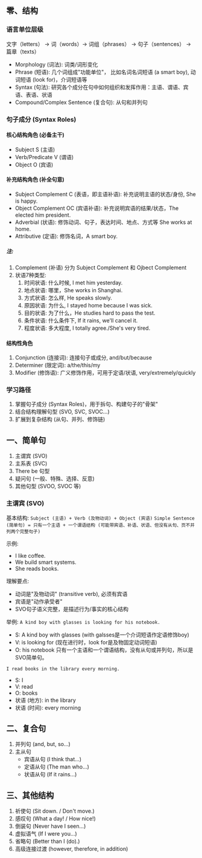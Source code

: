 ## 零、结构

### 语言单位层级
文字（letters） → 词（words）→ 词组（phrases） → 句子（sentences） → 篇章（texts）
- Morphology (词法): 词类/词形变化
- Phrase (短语): 几个词组成"功能单位"， 比如名词名词短语 (a smart boy), 动词短语 (look for)，介词短语等
- Syntax (句法): 研究各个成分在句中如何组织和发挥作用：主语、谓语、宾语、表语、状语
- Compound/Complex Sentence (复合句): 从句和并列句

### 句子成分 (Syntax Roles)

#### 核心结构角色 (必备主干)
- Subject S (主语)
- Verb/Predicate V (谓语)
- Object O (宾语)

#### 补充结构角色 (补全句意)
- Subject Complement C (表语，即主语补语): 补充说明主语的状态/身份, She is happy.
- Object Complement OC (宾语补语): 补充说明宾语的结果/状态，The elected him president.
- Adverbial (状语): 修饰动词、句子，表达时间、地点、方式等 She works at home.
- Attributive (定语): 修饰名词，A smart boy.

##### 注:
1. Complement (补语) 分为 Subject Complement 和 Ojbect Complement
2. 状语7种类型:
	1. 时间状语: 什么时候, I met him yesterday.
 	2. 地点状语: 哪里，She works in Shanghai.
  	3. 方式状语: 怎么样, He speaks slowly.
   4. 原因状语: 为什么, I stayed home because I was sick.
   5. 目的状语: 为了什么，He studies hard to pass the test.
   6. 条件状语: 什么条件下, If it rains, we'll cancel it.
   7. 程度状语: 多大程度, I totally agree./She's very tired.
  
#### 结构性角色
1. Conjunction (连接词): 连接句子或成分, and/but/because
2. Determiner (限定词): a/the/this/my
3. Modifier (修饰语): 广义修饰作用，可用于定语/状语, very/extremely/quickly

### 学习路径
1. 掌握句子成分 (Syntax Roles)，用于拆句、构建句子的"骨架"
2. 结合结构理解句型 (SVO, SVC, SVOC...)
3. 扩展到复杂结构 (从句、并列、修饰链)

## 一、简单句

1. 主谓宾 (SVO)
2. 主系表 (SVC)
3. There be 句型
4. 疑问句 (一般、特殊、选择、反意)
5. 其他句型 (SVOO, SVOC 等)

### 主谓宾 (SVO)

基本结构: 
`Subject (主语) + Verb (及物动词) + Object (宾语)`
`Simple Sentence (简单句) = 只有一个主语 + 一个谓语结构 (可能带宾语、补语、状语、但没有从句、页不并列两个完整句子)`

示例:
- I like coffee.
- We build smart systems.
- She reads books.

理解要点:
- 动词是"及物动词" (transitive verb), 必须有宾语
- 宾语是"动作承受者"
- SVO句子语义完整，是描述行为/事实的核心结构

举例:
`A kind boy with glasses is looking for his notebook.`
- S: A kind boy with glasses (with galsses是一个介词短语作定语修饰boy)
- V: is looking for (现在进行时，look for是及物固定动词短语)
- O: his notebook
只有一个主语和一个谓语结构，没有从句或并列句，所以是SVO简单句。

`I read books in the library every morning.`
- S: I
- V: read
- O: books
- 状语 (地方): in the library
- 状语 (时间): every morning


## 二、复合句

1. 并列句 (and, but, so...)
2. 主从句
   - 宾语从句 (I think that...)
   - 定语从句 (The man who...)
   - 状语从句 (If it rains...)
  
## 三、其他结构

1. 祈使句 (Sit down. / Don't move.)
2. 感叹句 (What a day! / How nice!)
3. 倒装句 (Never have I seen...)
4. 虚拟语气 (If I were you...)
5. 省略句 (Better than I (do).)
6. 高级连接过渡 (however, therefore, in addition)
